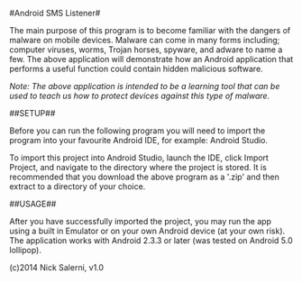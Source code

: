 #Android SMS Listener#

The main purpose of this program is to become familiar with the dangers of malware on mobile devices. Malware can come in many forms including; computer viruses, worms, Trojan horses, spyware, and adware to name a few. The above application will demonstrate how an Android application that performs a useful function could contain hidden malicious software.

*Note: The above application is intended to be a learning tool that can be used to teach us how to protect devices against this type of malware.*

##SETUP##

Before you can run the following program you will need to import the program into your favourite Android IDE, for example: Android Studio. 

To import this project into Android Studio, launch the IDE, click Import Project, and navigate to the directory where the project is stored. It is recommended that you download the above program as a '.zip' and then extract to a directory of your choice.

##USAGE##

After you have successfully imported the project, you may run the app using a built in Emulator or on your own Android device (at your own risk). The application works with Android 2.3.3 or later (was tested on Android 5.0 lollipop).

(c)2014 Nick Salerni, v1.0
